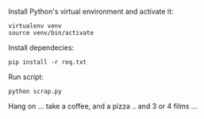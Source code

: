 Install Python's virtual environment and activate it: 
 
```
virtualenv venv
source venv/bin/activate
```

Install dependecies:

```
pip install -r req.txt
```

Run script:

```
python scrap.py
```

Hang on ... take a coffee, and a pizza .. and 3 or 4 films ...